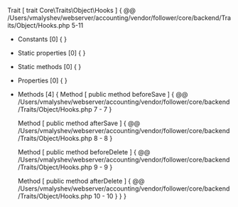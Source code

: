 Trait [ <user> trait Core\Traits\Object\Hooks ] {
  @@ /Users/vmalyshev/webserver/accounting/vendor/follower/core/backend/Traits/Object/Hooks.php 5-11

  - Constants [0] {
  }

  - Static properties [0] {
  }

  - Static methods [0] {
  }

  - Properties [0] {
  }

  - Methods [4] {
    Method [ <user> public method beforeSave ] {
      @@ /Users/vmalyshev/webserver/accounting/vendor/follower/core/backend/Traits/Object/Hooks.php 7 - 7
    }

    Method [ <user> public method afterSave ] {
      @@ /Users/vmalyshev/webserver/accounting/vendor/follower/core/backend/Traits/Object/Hooks.php 8 - 8
    }

    Method [ <user> public method beforeDelete ] {
      @@ /Users/vmalyshev/webserver/accounting/vendor/follower/core/backend/Traits/Object/Hooks.php 9 - 9
    }

    Method [ <user> public method afterDelete ] {
      @@ /Users/vmalyshev/webserver/accounting/vendor/follower/core/backend/Traits/Object/Hooks.php 10 - 10
    }
  }
}
